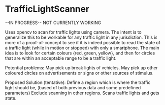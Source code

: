 TrafficLightScanner
===================
--IN PROGRESS-- NOT CURRENTLY WORKING

Uses opencv to scan for traffic lights using camera. The intent is to generalize this to be workable for any traffic light
in any jurisdiction. This is more of a proof-of-concept to see if it is indeed possible to read the state of a traffic light 
(while in motion or stopped) with only a smartphone. The main idea is to look for certain colours {red, green, yellow}, and then for circles
that are within an acceptable range to be a traffic light.

Potential problems:
May pick up break lights of vehicles.
May pick up other coloured circles on advertisements or signs or other sources of stimulus.

Proposed Solution (tentative):
Define a region which is where the traffic light should be, (based of both previous data and some predefined parameters)
Exclude scanning in other regions.
Scans traffic lights and gets state.
